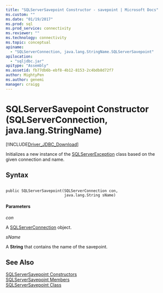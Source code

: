```yaml
---
title: "SQLServerSavepoint Constructor - savepoint | Microsoft Docs"
ms.custom: ""
ms.date: "01/19/2017"
ms.prod: sql
ms.prod_service: connectivity
ms.reviewer: ""
ms.technology: connectivity
ms.topic: conceptual
apiname: 
  - "SQLServerConnection, java.lang.StringName.SQLServerSavepoint"
apilocation: 
  - "sqljdbc.jar"
apitype: "Assembly"
ms.assetid: fb77db6b-ebf8-4b12-8153-2c4bdb8d72f7
author: MightyPen
ms.author: genemi
manager: craigg
---
```

# SQLServerSavepoint Constructor (SQLServerConnection, java.lang.StringName)
[!INCLUDE[Driver_JDBC_Download](../../../includes/driver_jdbc_download.md)]

  Initializes a new instance of the [SQLServerException](../../../connect/jdbc/reference/sqlserverexception-class.md) class based on the given connection and name.  
  
## Syntax  
  
```  
  
public SQLServerSavepoint(SQLServerConnection con,  
                          java.lang.String sName)  
```  
  
#### Parameters  
 *con*  
  
 A [SQLServerConnection](../../../connect/jdbc/reference/sqlserverconnection-class.md) object.  
  
 *sName*  
  
 A **String** that contains the name of the savepoint.  
  
## See Also  
 [SQLServerSavepoint Constructors](../../../connect/jdbc/reference/sqlserversavepoint-constructors.md)   
 [SQLServerSavepoint Members](../../../connect/jdbc/reference/sqlserversavepoint-members.md)   
 [SQLServerSavepoint Class](../../../connect/jdbc/reference/sqlserversavepoint-class.md)  
  
  
